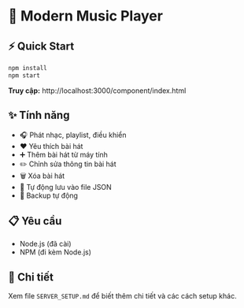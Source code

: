 # 🎵 Modern Music Player

## ⚡ Quick Start

```bash
npm install
npm start
```

**Truy cập:** http://localhost:3000/component/index.html

## ✨ Tính năng

- 🎧 Phát nhạc, playlist, điều khiển
- ❤️ Yêu thích bài hát
- ➕ Thêm bài hát từ máy tính
- ✏️ Chỉnh sửa thông tin bài hát
- 🗑️ Xóa bài hát
- 💾 Tự động lưu vào file JSON
- 🔄 Backup tự động

## 📋 Yêu cầu

- Node.js (đã cài)
- NPM (đi kèm Node.js)

## 🔧 Chi tiết

Xem file `SERVER_SETUP.md` để biết thêm chi tiết và các cách setup khác.
